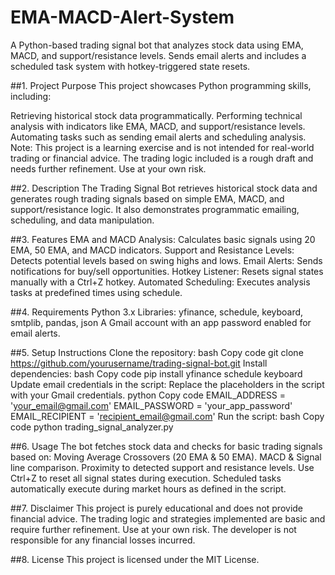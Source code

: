 # EMA-MACD-Alert-System
A Python-based trading signal bot that analyzes stock data using EMA, MACD, and support/resistance levels. Sends email alerts and includes a scheduled task system with hotkey-triggered state resets.

##1. Project Purpose
This project showcases Python programming skills, including:

Retrieving historical stock data programmatically.
Performing technical analysis with indicators like EMA, MACD, and support/resistance levels.
Automating tasks such as sending email alerts and scheduling analysis.
Note: This project is a learning exercise and is not intended for real-world trading or financial advice. The trading logic included is a rough draft and needs further refinement. Use at your own risk.

##2. Description
The Trading Signal Bot retrieves historical stock data and generates rough trading signals based on simple EMA, MACD, and support/resistance logic. It also demonstrates programmatic emailing, scheduling, and data manipulation.

##3. Features
EMA and MACD Analysis: Calculates basic signals using 20 EMA, 50 EMA, and MACD indicators.
Support and Resistance Levels: Detects potential levels based on swing highs and lows.
Email Alerts: Sends notifications for buy/sell opportunities.
Hotkey Listener: Resets signal states manually with a Ctrl+Z hotkey.
Automated Scheduling: Executes analysis tasks at predefined times using schedule.

##4. Requirements
Python 3.x
Libraries: yfinance, schedule, keyboard, smtplib, pandas, json
A Gmail account with an app password enabled for email alerts.

##5. Setup Instructions
Clone the repository:
bash
Copy code
git clone https://github.com/yourusername/trading-signal-bot.git
Install dependencies:
bash
Copy code
pip install yfinance schedule keyboard
Update email credentials in the script: Replace the placeholders in the script with your Gmail credentials.
python
Copy code
EMAIL_ADDRESS = 'your_email@gmail.com'
EMAIL_PASSWORD = 'your_app_password'
EMAIL_RECIPIENT = 'recipient_email@gmail.com'
Run the script:
bash
Copy code
python trading_signal_analyzer.py

##6. Usage
The bot fetches stock data and checks for basic trading signals based on:
Moving Average Crossovers (20 EMA & 50 EMA).
MACD & Signal line comparison.
Proximity to detected support and resistance levels.
Use Ctrl+Z to reset all signal states during execution.
Scheduled tasks automatically execute during market hours as defined in the script.

##7. Disclaimer
This project is purely educational and does not provide financial advice.
The trading logic and strategies implemented are basic and require further refinement.
Use at your own risk. The developer is not responsible for any financial losses incurred.

##8. License
This project is licensed under the MIT License.
